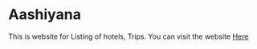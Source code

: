 # Aashiyana

This is website for Listing of hotels, Trips. You can visit the website <a href="https://aashiyana.onrender.com/listings">Here</a>
